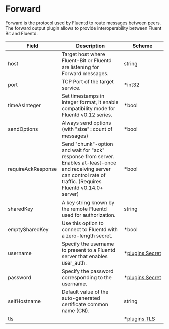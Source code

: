 # Forward

Forward is the protocol used by Fluentd to route messages between peers. The forward output plugin allows to provide interoperability between Fluent Bit and Fluentd.


| Field | Description | Scheme |
| ----- | ----------- | ------ |
| host | Target host where Fluent-Bit or Fluentd are listening for Forward messages. | string |
| port | TCP Port of the target service. | *int32 |
| timeAsInteger | Set timestamps in integer format, it enable compatibility mode for Fluentd v0.12 series. | *bool |
| sendOptions | Always send options (with \"size\"=count of messages) | *bool |
| requireAckResponse | Send \"chunk\"-option and wait for \"ack\" response from server. Enables at-least-once and receiving server can control rate of traffic. (Requires Fluentd v0.14.0+ server) | *bool |
| sharedKey | A key string known by the remote Fluentd used for authorization. | string |
| emptySharedKey | Use this option to connect to Fluentd with a zero-length secret. | *bool |
| username | Specify the username to present to a Fluentd server that enables user_auth. | *[plugins.Secret](../secret.md) |
| password | Specify the password corresponding to the username. | *[plugins.Secret](../secret.md) |
| selfHostname | Default value of the auto-generated certificate common name (CN). | string |
| tls |  | *[plugins.TLS](../tls.md) |
